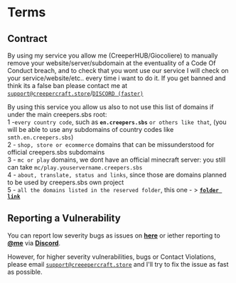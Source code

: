 # Terms

## Contract
By using my service you allow me (CreeperHUB/Giocoliere) to manually remove your website/server/subdomain at the eventuality of a Code Of Conduct breach, and to check that you wont use our service I will check on your service/website/etc.. every time i want to do it. If you get banned and think its a false ban please contact me at [`support@creepercraft.store`](mailto:suppport@creepercraft.store)/[`DISCORD (faster)`](https://giocoliere.dev/discord)

By using this service you allow us also to not use this list of domains if under the main creepers.sbs root: <br>
1 -`every country code`, such as **`en.creepers.sbs`** `or others like that`, (you will be able to use any subdomains of country codes like `smth.en.creepers.sbs`) <br>
2 - `shop, store or ecommerce` domains that can be missunderstood for official creepers.sbs subdomains <br>
3 - `mc or play` domains, we dont have an official minecraft server: you still can take `mc/play.youservername.creepers.sbs` <br>
4 - `about, translate, status and links`, since those are domains planned to be used by creepers.sbs own project <br>
5 - `all the domains listed in the reserved folder`, this one - > [**`folder link`**](https://github.com/creepersbs/register/tree/main/domains/reserved)


## Reporting a Vulnerability 

You can report low severity bugs as issues on [**here**](https://github.com/creepersbs/register/issues/new) or iether reporting to [**@me**](https://github.com/giocoliere) via [**Discord**](https://giocoliere.dev/discord).

However, for higher severity vulnerabilities, bugs or Contact Violations, please email [`support@creeepercraft.store`](mailto:support@creepercraft.store) and I'll try to fix the issue as fast as possible.
